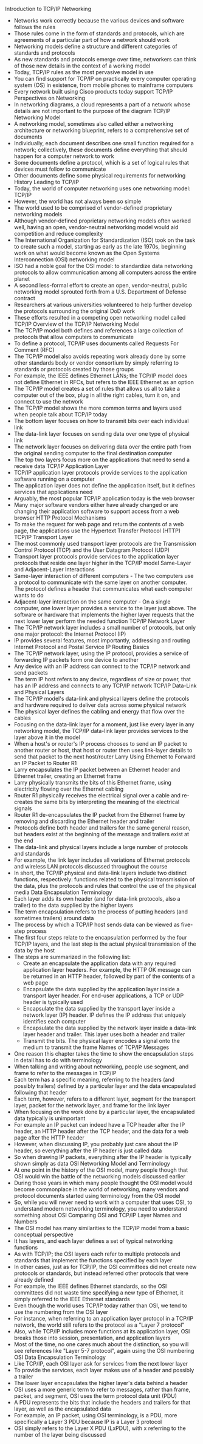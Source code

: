 Introduction to TCP/IP Networking
- Networks work correctly because the various devices and software follows the rules
- Those rules come in the form of standards and protocols, which are agreements of a particular part of how a network should work
- Networking models define a structure and different categories of standards and protocols
- As new standards and protocols emerge over time, networkers can think of those new details in the context of a working model
- Today, TCP/IP rules as the most pervasive model in use
- You can find support for TCP/IP on practically every computer operating system (OS) in existence, from mobile phones to mainframe computers
- Every network built using Cisco products today support TCP/IP
Perspectives on Networking
- In networking diagrams, a cloud represents a part of a network whose details are not important to the purpose of the diagram
TCP/IP Networking Model
- A networking model, sometimes also called either a networking architecture or networking blueprint, refers to a comprehensive set of documents
- Individually, each document describes one small function required for a network; collectively, these documents define everything that should happen for a computer network to work
- Some documents define a protocol, which is a set of logical rules that devices must follow to communicate
- Other documents define some physical requirements for networking
History Leading to TCP/IP
- Today, the world of computer networking uses one networking model: TCP/IP
- However, the world has not always been so simple
- The world used to be comprised of vendor-defined proprietary networking models
- Although vendor-defined proprietary networking models often worked well, having an open, vendor-neutral networking model would aid competition and reduce complexity
- The International Organization for Standardization (ISO) took on the task to create such a model, starting as early as the late 1970s, beginning work on what would become known as the Open Systems Interconnection (OSI) networking model
- ISO had a noble goal for the OSI model: to standardize data networking protocols to allow communication among all computers across the entire planet
- A second less-formal effort to create an open, vendor-neutral, public networking model sprouted forth from a U.S. Department of Defense contract
- Researchers at various universities volunteered to help further develop the protocols surrounding the original DoD work
- These efforts resulted in a competing open networking model called TCP/IP
Overview of the TCP/IP Networking Model
- The TCP/IP model both defines and references a large collection of protocols that allow computers to communicate 
- To define a protocol, TCP/IP uses documents called Requests For Comment (RFC)
- The TCP/IP model also avoids repeating work already done by some other standards body or vendor consortium by simply referring to standards or protocols created by those groups
- For example, the IEEE defines Ethernet LANs; the TCP/IP model does not define Ethernet in RFCs, but refers to the IEEE Ethernet as an option
- The TCP/IP model creates a set of rules that allows us all to take a computer out of the box, plug in all the right cables, turn it on, and connect to use the network
- The TCP/IP model shows the more common terms and layers used when people talk about TCP/IP today
- The bottom layer focuses on how to transmit bits over each individual link
- The data-link layer focuses on sending data over one type of physical link
- The network layer focuses on delivering data over the entire path from the original sending computer to the final destination computer
- The top two layers focus more on the applications that need to send a receive data
TCP/IP Application Layer
- TCP/IP application layer protocols provide services to the application software running on a computer
- The application layer does not define the application itself, but it defines services that applications need
- Arguably, the most popular TCP/IP application today is the web browser
- Many major software vendors either have already changed or are changing their application software to support access from a web browser
HTTP Protocol Mechanisms
- To make the request for web page and return the contents of a web page, the applications use the Hypertext Transfer Protocol (HTTP)
TCP/IP Transport Layer
- The most commonly used transport layer protocols are the Transmission Control Protocol (TCP) and the User Datagram Protocol (UDP)
-  Transport layer protocols provide services to the application layer protocols that reside one layer higher in the TCP/IP model
Same-Layer and Adjacent-Layer Interactions
- Same-layer interaction of different computers - The two computers use a protocol to communicate with the same layer on another computer. The protocol defines a header that communicates what each computer wants to do
- Adjacent-layer interaction on the same computer - On a single computer, one lower layer provides a service to the layer just above. The software or hardware that implements the higher layer requests that the next lower layer perform the needed function
TCP/IP Network Layer
- The TCP/IP network layer includes a small number of protocols, but only one major protocol: the Internet Protocol (IP)
- IP provides several features, most importantly, addressing and routing
Internet Protocol and Postal Service
IP Routing Basics
- The TCP/IP network layer, using the IP protocol, provides a service of forwarding IP packets form one device to another
- Any device with an IP address can connect to the TCP/IP network and send packets
- The term IP host refers to any device, regardless of size or power, that has an IP address and connects to any TCP/IP network
TCP/IP Data-Link and Physical Layers
- The TCP/IP model's data-link and physical layers define the protocols and hardware required to deliver data across some physical network
- The physical layer defines the cabling and energy that flow over the cables 
- Focusing on the data-link layer for a moment, just like every layer in any networking model, the TCP/IP data-link layer provides services to the layer above it in the model
- When a host's or router's IP process chooses to send an IP packet to another router or host, that host or router then uses link-layer details to send that packet to the next host/router
Larry Using Ethernet to Forward an IP Packet to Router R1
- Larry encapsulates the IP packet between an Ethernet header and Ethernet trailer, creating an Ethernet frame
- Larry physically transmits the bits of this Ethernet frame, using electricity flowing over the Ethernet cabling
- Router R1 physically receives the electrical signal over a cable and re-creates the same bits by interpreting the meaning of the electrical signals
- Router R1 de-encapsulates the IP packet from the Ethernet frame by removing and discarding the Ethernet header and trailer
- Protocols define both header and trailers for the same general reason, but headers exist at the beginning of the message and trailers exist at the end
- The data-link and physical layers include a large number of protocols and standards
- For example, the link layer includes all variations of Ethernet protocols and wireless LAN protocols discussed throughout the course
- In short, the TCP/IP physical and data-link layers include two distinct functions, respectively: functions related to the physical transmission of the data, plus the protocols and rules that control the use of the physical media
Data Encapsulation Terminology
- Each layer adds its own header (and for data-link protocols, also a trailer) to the data supplied by the higher layers
- The term encapsulation refers to the process of putting headers (and sometimes trailers) around data
- The process by which a TCP/IP host sends data can be viewed as five-step process
- The first four steps relate to the encapsulation performed by the four TCP/IP layers, and the last step is the actual physical transmission of the data by the host
- The steps are summarized in the following list:
    - Create an encapsulate the application data with any required application layer headers. For example, the HTTP OK message can be returned in an HTTP header, followed by part of the contents of a web page
    - Encapsulate the data supplied by the application layer inside a transport layer header. For end-user applications, a TCP or UDP header is typically used
    - Encapsulate the data supplied by the transport layer inside a network layer (IP) header. IP defines the IP address that uniquely identifies each computer
    - Encapsulate the data supplied by the network layer inside a data-link layer header and trailer. This layer uses both a header and trailer
    - Transmit the bits. The physical layer encodes a signal onto the medium to transmit the frame
Names of TCP/IP Messages
- One reason this chapter takes the time to show the encapsulation steps in detail has to do with terminology
- When talking and writing about networking, people use segment, and frame to refer to the messages in TCP/IP
- Each term has a specific meaning, referring to the headers (and possibly trailers) defined by a particular layer and the data encapsulated following that header
- Each term, however, refers to a different layer, segment for the transport layer, packet for the network layer, and frame for the link layer
- When focusing on the work done by a particular layer, the encapsulated data typically is unimportant
- For example an IP packet can indeed have a TCP header after the IP header, an HTTP header after the TCP header, and the data for a web page after the HTTP header
- However, when discussing IP, you probably just care about the IP header, so everything after the IP header is just called data
- So when drawing IP packets, everything after the IP header is typically shown simply as data
OSI Networking Model and Terminology 
- At one point in the history of the OSI model, many people though that OSI would win the battle of the networking models discussed earlier
- During those years in which many people thought the OSI model would become commonplace in the world of networking, many vendors and protocol documents started using terminology from the OSI model
- So, while you will never need to work with a computer that uses OSI, to understand modern networking terminology, you need to understand something about OSI
Comparing OSI and TCP/IP Layer Names and Numbers
- The OSI model has many similarities to the TCP/IP model from a basic conceptual perspective
- It has layers, and each layer defines a set of typical networking functions
- As with TCP/IP; the OSI layers each refer to multiple protocols and standards that implement the functions specified by each layer
- In other cases, just as for TCP/IP, the OSI committees did not create new protocols or standards, but instead referred other protocols that were already defined
- For example, the IEEE defines Ethernet standards, so the OSI committees did not waste time specifying a new type of Ethernet, it simply referred to the IEEE Ethernet standards
- Even though the world uses TCP/IP today rather than OSI, we tend to use the numbering from the OSI layer
- For instance, when referring to an application layer protocol in a TCP/IP network, the world still refers to the protocol as a "Layer 7 protocol"
- Also, while TCP/IP includes more functions at its application layer, OSI breaks those into session, presentation, and application layers
- Most of the time, no one cares much about the distinction, so you will see references like "Layer 5-7 protocol", again using the OSI numbering
OSI Data Encapsulation Terminology
- Like TCP/IP, each OSI layer ask for services from the next lower layer
- To provide the services, each layer makes use of a header and possibly a trailer
- The lower layer encapsulates the higher layer's data behind a header
- OSI uses a more generic term to refer to messages, rather than frame, packet, and segment, OSI uses the term protocol data unit (PDU)
- A PDU represents the bits that include the headers and trailers for that layer, as well as the encapsulated data
- For example, an IP packet, using OSI terminology, is a PDU, more specifically a Layer 3 PDU because IP is a Layer 3 protocol
- OSI simply refers to the Layer X PDU (LxPDU), with x referring to the number of the layer being discussed
